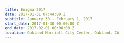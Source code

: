 ```yaml
---
title: Enigma 2017
date: 2017-01-31 07:44:00 Z
subtitle: January 30 - February 1, 2017
start_date: 2017-01-30 00:00:00 Z
end_date: 2017-02-01 00:00:00 Z
location: Oakland Marriott City Center, Oakland, CA
---
```


